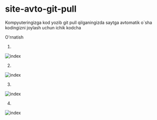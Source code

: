 # site-avto-git-pull
Kompyuteringizga kod yozib git pull qilganingizda saytga avtomatik o`sha kodingizni joylash uchun ichik kodcha


O'rnatish


1. 
![index](https://raw.githubusercontent.com/akbarali1/clash-of-clans-api-php/master/index.png)

2. 
![index](https://raw.githubusercontent.com/akbarali1/clash-of-clans-api-php/master/index.png)

3.
![index](https://raw.githubusercontent.com/akbarali1/clash-of-clans-api-php/master/index.png)

4.

![index](https://raw.githubusercontent.com/akbarali1/clash-of-clans-api-php/master/index.png)